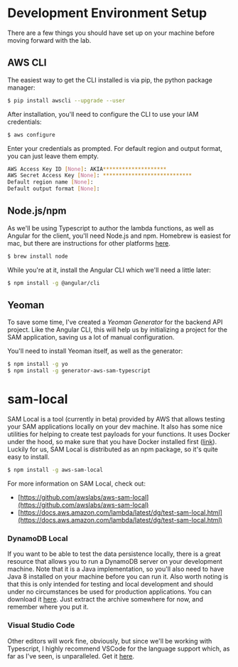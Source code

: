 # Development Environment Setup
There are a few things you should have set up on your machine before moving forward with the lab.

## AWS CLI
The easiest way to get the CLI installed is via pip, the python package manager:
```bash
$ pip install awscli --upgrade --user
```

After installation, you'll need to configure the CLI to use your IAM credentials:
```bash
$ aws configure
```

Enter your credentials as prompted.  For default region and output format, you can just leave them empty.
```bash
AWS Access Key ID [None]: AKIA******************** 
AWS Secret Access Key [None]: **************************** 
Default region name [None]: 
Default output format [None]: 
```

## Node.js/npm
As we'll be using Typescript to author the lambda functions, as well as Angular for the client, you'll need Node.js and npm.  Homebrew is easiest for mac, but there are instructions for other platforms [here](https://www.npmjs.com/get-npm).
```bash
$ brew install node
```
While you're at it, install the Angular CLI which we'll need a little later:
```bash
$ npm install -g @angular/cli
```

## Yeoman
To save some time, I've created a *Yeoman Generator* for the backend API project.  Like the Angular CLI, this will help us by initializing a project for the SAM application, saving us a lot of manual configuration.

You'll need to install Yeoman itself, as well as the generator:
```bash
$ npm install -g yo
$ npm install -g generator-aws-sam-typescript
```

# sam-local
SAM Local is a tool (currently in beta) provided by AWS that allows testing your SAM applications locally on your dev machine.  It also has some nice utilities for helping to create test payloads for your functions. It uses Docker under the hood, so make sure that you have Docker installed first ([link](https://docs.docker.com/docker-for-mac/install/)). Luckily for us, SAM Local is distributed as an npm package, so it's quite easy to install.

```bash
$ npm install -g aws-sam-local
```

For more information on SAM Local, check out:
* [https://github.com/awslabs/aws-sam-local](https://github.com/awslabs/aws-sam-local)
* [https://docs.aws.amazon.com/lambda/latest/dg/test-sam-local.html](https://docs.aws.amazon.com/lambda/latest/dg/test-sam-local.html)

### DynamoDB Local
If you want to be able to test the data persistence locally, there is a great resource that allows you to run a DynamoDB server on your development machine.  Note that it is a Java implementation, so you'll also need to have Java 8 installed on your machine before you can run it.  Also worth noting is that this is only intended for testing and local development and should under no circumstances be used for production applications. You can download it [here](https://docs.aws.amazon.com/amazondynamodb/latest/developerguide/DynamoDBLocal.html).  Just extract the archive somewhere for now, and remember where you put it.

### Visual Studio Code
Other editors will work fine, obviously, but since we'll be working with Typescript, I highly recommend VSCode for the language support which, as far as I've seen, is unparalleled.  Get it [here](https://code.visualstudio.com/download).

